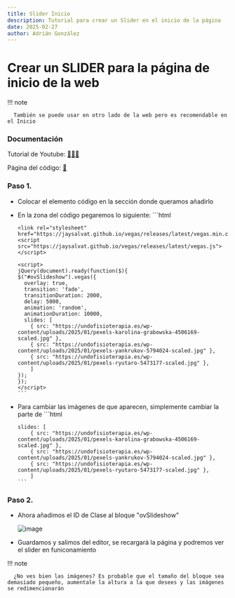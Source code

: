 ```yaml
---
title: Slider Inicio
description: Tutorial para crear un Slider en el inicio de la página
date: 2025-02-27
author: Adrián González
---
```


# Crear un SLIDER para la página de inicio de la web

!!! note

      También se puede usar en otro lado de la web pero es recomendable en el Inicio

### Documentación

Tutorial de Youtube: [🔴🔴🔴](https://youtu.be/RxnnBYeceDM?si=0eIahohWAFFlJMr_)

Página del código: [📄](https://ovdivi.com/como-crear-un-background-slideshow-con-efectos-de-animacion-y-transicion-en-divi-sin-plugins/)


### Paso 1.

- Colocar el elemento código en la sección donde queramos añadirlo

- En la zona del código pegaremos lo siguiente:
      ```html
  
      <link rel="stylesheet" href="https://jaysalvat.github.io/vegas/releases/latest/vegas.min.css">
      <script src="https://jaysalvat.github.io/vegas/releases/latest/vegas.js"></script>
      
      <script>
      jQuery(document).ready(function($){
      $("#ovSlideshow").vegas({
        overlay: true,
        transition: 'fade',
        transitionDuration: 2000,
        delay: 5000,
        animation: 'random',
        animationDuration: 10000,
        slides: [
          { src: "https://undofisioterapia.es/wp-content/uploads/2025/01/pexels-karolina-grabowska-4506169-scaled.jpg" },
          { src: "https://undofisioterapia.es/wp-content/uploads/2025/01/pexels-yankrukov-5794024-scaled.jpg" },
          { src: "https://undofisioterapia.es/wp-content/uploads/2025/01/pexels-ryutaro-5473177-scaled.jpg" },
          ]
      });
      });
      </script>
      ```

- Para cambiar las imágenes de que aparecen, simplemente cambiar la parte de
      ```html

      slides: [
          { src: "https://undofisioterapia.es/wp-content/uploads/2025/01/pexels-karolina-grabowska-4506169-scaled.jpg" },
          { src: "https://undofisioterapia.es/wp-content/uploads/2025/01/pexels-yankrukov-5794024-scaled.jpg" },
          { src: "https://undofisioterapia.es/wp-content/uploads/2025/01/pexels-ryutaro-5473177-scaled.jpg" },
          ]
      ```

### Paso 2.

- Ahora añadimos el ID de Clase al bloque "ovSlideshow"
      
  ![image](https://github.com/user-attachments/assets/97d1f78d-19da-4a38-ae83-9da254c8115c)

- Guardamos y salimos del editor, se recargará la página y podremos ver el slider en funiconamiento

!!! note

      ¿No ves bien las imágenes? Es probable que el tamaño del bloque sea demasiado pequeño, aumentale la altura a la que desees y las imágenes se redimencionarán
